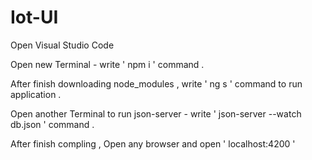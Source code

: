 # Iot-UI
 
 Open Visual Studio Code 

 Open new Terminal - write ' npm i ' command .

 After finish downloading node_modules , write ' ng s ' command to run application .

 Open another Terminal to run json-server - write ' json-server --watch db.json ' command .
 
 After finish compling , Open any browser and open ' localhost:4200 '

 


